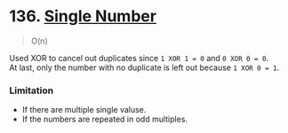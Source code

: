 # 136. [Single Number](https://leetcode.com/problems/single-number/)
> O(n)

Used XOR to cancel out duplicates since `1 XOR 1 = 0` and `0 XOR 0 = 0`.  
At last, only the number with no duplicate is left out because `1 XOR 0 = 1`.
### Limitation
- If there are multiple single valuse.
- If the numbers are repeated in odd multiples.
